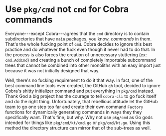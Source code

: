 # Use `pkg/cmd` not `cmd` for Cobra commands

Everyone---except Cobra---agrees that the `cmd` directory is to contain subdirectories that have `main` packages, you know, *commands* in them. That's the whole fucking point of `cmd`. Cobra decides to ignore this best practice and do whatever the fuck even though it never had to do that. In the process is also forces the creation of unnecessary stuttering (ex: `cmd.AddCmd`) and creating a bunch of completely importable subcommand trees that cannot be combined into other monoliths with an easy import just because it was not initially designed that way.

Well, there's no fucking requirement to do it that way. In fact, one of the best command line tools ever created, the GitHub `gh` tool, decided to ignore Cobra's shitty initializer command and put everything in `pkg/cmd` instead. Thank God a big project has the courage to tell `cobra-cli` to go fuck itself and do the right thing. Unfortunately, that rebellious attitude let the GitHub team to go one step too far and create their own command `Factory` functions for dynamically generating commands in ways they they specifically want. That's fine, but why. Why not use `pkg/cmd` as Go gods intended for things like `pkg/cmd/kt/cmd.go` or `pkg/cmd/kt.go`. Using this method the directory structure can mirror that of the sub-trees as well.
